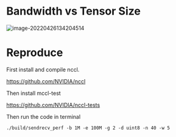 # Bandwidth vs Tensor Size

![image-20220426134204514](/Users/catbeta/Documents/research/gpipe_test/pic/image-20220426134204514.png)

# Reproduce

First install and compile nccl.

https://github.com/NVIDIA/nccl

Then install mccl-test

https://github.com/NVIDIA/nccl-tests

Then run the code in terminal

```
./build/sendrecv_perf -b 1M -e 100M -g 2 -d uint8 -n 40 -w 5
```

